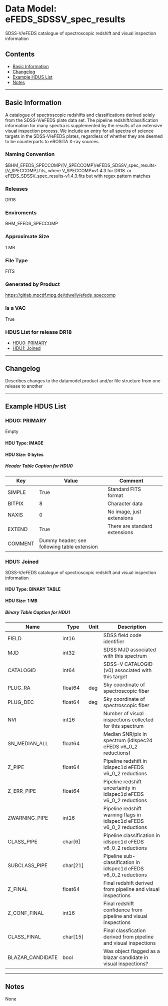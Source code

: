 # Data Model: eFEDS_SDSSV_spec_results


SDSS-V/eFEDS catalogue of spectroscopic redshift and visual inspection information


## Contents
- [Basic Information](#basic-information)
- [Changelog](#changelog)
- [Example HDUS List](#example-hdus-list)
- [Notes](#notes)

---

## Basic Information
A catalogue of spectroscopic redshifts and classifications derived solely from the SDSS-V/eFEDS plate data set. The pipeline redshift/classification information for many spectra is supplemented by the results of an extensive visual inspection process. We include an entry for all spectra of science targets in the SDSS-V/eFEDS plates, regardless of whether they are deemed to be counterparts to eROSITA X-ray sources.

### Naming Convention
$BHM_EFEDS_SPECCOMP/[V_SPECCOMP]/eFEDS_SDSSV_spec_results-[V_SPECCOMP].fits, where V_SPECCOMP=v1.4.3 for DR18. or eFEDS_SDSSV_spec_results-v1.4.3.fits but with regex pattern matches

### Releases
DR18

### Enviroments
BHM_EFEDS_SPECCOMP

### Approximate Size
1 MB

### File Type
FITS

### Generated by Product
https://gitlab.mpcdf.mpg.de/tdwelly/efeds_speccomp

### Is a VAC
True

### HDUS List for release DR18
  - [HDU0: PRIMARY](#hdu0-primary)
  - [HDU1: Joined](#hdu1-joined)

---

## Changelog
Describes changes to the datamodel product and/or file structure from one release to another

---
## Example HDUS List

### HDU0: PRIMARY
Empty

#### HDU Type: IMAGE
#### HDU Size:  0 bytes

##### Header Table Caption for HDU0
Key | Value | Comment | |
| --- | --- | --- | --- |
| SIMPLE | True | Standard FITS format |
| BITPIX | 8 | Character data |
| NAXIS | 0 | No image, just extensions |
| EXTEND | True | There are standard extensions |
| COMMENT | Dummy header; see following table extension |  |



### HDU1: Joined
SDSS-V/eFEDS catalogue of spectroscopic redshift and visual inspection information

#### HDU Type: BINARY TABLE
#### HDU Size:  1 MB

##### Binary Table Caption for HDU1
Name | Type | Unit | Description |
| --- | --- | --- | --- |
 | FIELD | int16 |  | SDSS field code identifier |
 | MJD | int32 |  | SDSS MJD associated with this spectrum |
 | CATALOGID | int64 |  | SDSS-V CATALOGID (v0) associated with this target |
 | PLUG_RA | float64 | deg | Sky coordinate of spectroscopic fiber |
 | PLUG_DEC | float64 | deg | Sky coordinate of spectroscopic fiber |
 | NVI | int16 |  | Number of visual inspections collected for this spectrum |
 | SN_MEDIAN_ALL | float64 |  | Median SNR/pix in spectrum (idlspec2d eFEDS v6_0_2 reductions) |
 | Z_PIPE | float64 |  | Pipeline redshift in idlspec1d eFEDS v6_0_2 reductions |
 | Z_ERR_PIPE | float64 |  | Pipeline redshift uncertainty in idlspec1d eFEDS v6_0_2 reductions |
 | ZWARNING_PIPE | int16 |  | Pipeline redshift warning flags in idlspec1d eFEDS v6_0_2 reductions |
 | CLASS_PIPE | char[6] |  | Pipeline classification in idlspec1d eFEDS v6_0_2 reductions |
 | SUBCLASS_PIPE | char[21] |  | Pipeline sub-classification in idlspec1d eFEDS v6_0_2 reductions |
 | Z_FINAL | float64 |  | Final redshift derived from pipeline and visual inspections |
 | Z_CONF_FINAL | int16 |  | Final redshift confidence from pipeline and visual inspections |
 | CLASS_FINAL | char[15] |  | Final classfication derived from pipeline and visual inspections |
 | BLAZAR_CANDIDATE | bool |  | Was object flagged as a blazar candidate in visual inspections? |



---
## Notes
None
